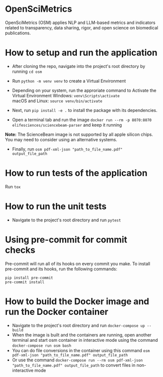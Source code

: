 # OpenSciMetrics

OpenSciMetrics (OSM) applies NLP and LLM-based metrics and indicators related to transparency, data sharing, rigor, and open science on biomedical publications.

# How to setup and run the application

- After cloning the repo, navigate into the project's root directory by running `cd osm`
- Run `python -m venv venv` to create a Virtual Environment
- Depending on your system, run the approriate command to Activate the Virtual Environment
  Windows: `venv\Scripts\activate`<br>
  macOS and Linux: `source venv/bin/activate`

- Next, run `pip install -e .` to install the package with its dependencies.
- Open a terminal tab and run the image `docker run --rm -p 8070:8070 elifesciences/sciencebeam-parser` and keep it running

**Note:** The ScienceBeam image is not supported by all apple silicon chips. You may need to consider using an alternative systems.

- Finally, run `osm pdf-xml-json "path_to_file_name.pdf" output_file_path`

# How to run tests of the application

Run `tox`

# How to run the unit tests

- Navigate to the project's root directory and run `pytest`

# Using pre-commit for commit checks

Pre-commit will run all of its hooks on every commit you make. To install
pre-commit and its hooks, run the following commands:

```
pip install pre-commit
pre-commit install
```

# How to build the Docker image and run the Docker container

- Navigate to the project's root directory and run `docker-compose up --build`
- When the image is built and the containers are running, open another terminal and start osm container in interactive mode using the command `docker-compose run osm bash`
- You can do file conversions in the container using this command `osm pdf-xml-json "path_to_file_name.pdf" output_file_path`
- Or use the command `docker-compose run --rm osm pdf-xml-json "path_to_file_name.pdf" output_file_path` to convert files in non-interactive mode
